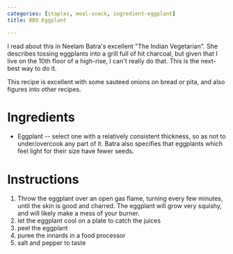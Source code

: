 ```yaml
---
categories: [staples, meal-snack, ingredient-eggplant]
title: BBQ Eggplant

---
```

I read about this in Neelam Batra's excellent "The Indian Vegetarian".  She describes tossing eggplants into a grill full of hit charcoal, but given that I live on the 10th floor of a high-rise, I can't really do that.  This is the next-best way to do it.

This recipe is excellent with some sauteed onions on bread or pita, and also figures into other recipes.

# Ingredients

* Eggplant -- select one with a relatively consistent thickness, so as not to under/overcook any part of it.  Batra also specifies that eggplants which feel light for their size have fewer seeds.

# Instructions

 1. Throw the eggplant over an open gas flame, turning every few minutes, until the skin is good and charred.  The eggplant will grow very squishy, and will likely make a mess of your burner.
 1. let the eggplant cool on a plate to catch the juices
 1. peel the eggplant
 1. puree the innards in a food processor
 1. salt and pepper to taste

